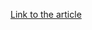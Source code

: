 [Link to the article](https://www.cisa.gov/news-events/alerts/2025/06/03/cisa-adds-three-known-exploited-vulnerabilities-catalog)
